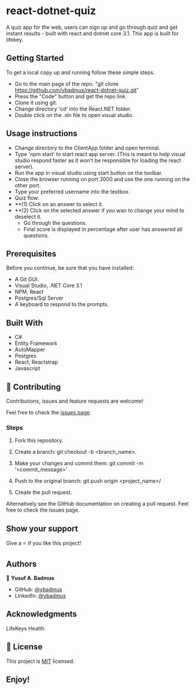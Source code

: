 # react-dotnet-quiz
A quiz app for the web, users can sign up and go through quiz and get instant results - built with react and dotnet core 3.1. This app is built for lifekey.

## Getting Started

To get a local copy up and running follow these simple steps.

- Go to the main page of the repo. "git clone https://github.com/ybadmus/react-dotnet-quiz.git"
- Press the "Code" button and get the repo link.
- Clone it using git.
- Change directory 'cd' into the React.NET folder.
- Double click on the .sln file to open visual studio.

 
## Usage instructions

- Change directory to the ClientApp folder and open terminal.
- Type 'npm start' to start react app server. (This is meant to help visual studio respond faster as it won't be responsible for loading the react server).
- Run the app in visual studio using start button on the toolbar.
- Close the browser running on port 3000 and use the one running on the other port.
- Type your preferred username into the textbox.
- Quiz flow:
- **(1) Click on an answer to select it.
- **(2) Click on the selected answer if you wan to change your mind to deselect it.
    - Go through the questions.
    - Final score is displayed in percentage after user has answered all questions.


## Prerequisites

Before you continue, be sure that you have installed:

- A Git GUI.
- Visual Studio, .NET Core 3.1
- NPM, React
- Postgres/Sql Server
- A keyboard to respond to the prompts.

## Built With

- C#
- Entity Framework
- AutoMapper
- Postgres
- React, Reactstrap
- Javascript

## 🤝 Contributing

Contributions, issues and feature requests are welcome!

Feel free to check the [issues page](https://github.com/ybadmus/react-dotnet-quiz/issues).

### Steps

1. Fork this repository.

2. Create a branch: git checkout -b <branch_name>.

3. Make your changes and commit them: git commit -m '<commit_message>'

4. Push to the original branch: git push origin <project_name>/

5. Create the pull request.

Alternatively see the GitHub documentation on creating a pull request. Feel free to check the issues page.

## Show your support

Give a ⭐️ if you like this project!

## Authors

👤 **Yusuf A. Badmus**

- GitHub: [@ybadmus](https://github.com/ybadmus)
- LinkedIn: [@ybadmus](https://www.linkedin.com/in/ybadmus/)

## Acknowledgments

LifeKeys Health

## 📝 License

<p>This project is <a href="LICENSE">MIT</a> licensed.</p>

## Enjoy!
